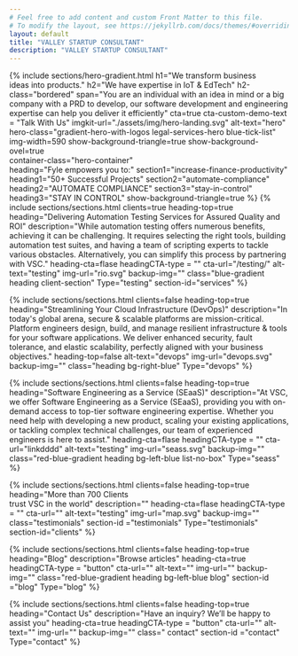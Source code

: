 ```yaml
---
# Feel free to add content and custom Front Matter to this file.
# To modify the layout, see https://jekyllrb.com/docs/themes/#overriding-theme-defaults
layout: default
title: "VALLEY STARTUP CONSULTANT"
description: "VALLEY STARTUP CONSULTANT"
---
```

{% include sections/hero-gradient.html 
  h1="We transform business <br>ideas into <span>products</span>."
  h2="We have expertise in <span>IoT & EdTech</span>"
  h2-class="bordered"
  span="You are an individual with an idea in mind or a big company with a PRD to develop, our software development and engineering expertise can help you deliver it efficiently"
  cta=true
  cta-custom-demo-text = "Talk With Us"
  imgkit-url="./assets/img/hero-landing.svg"
  alt-text="hero"
  hero-class="gradient-hero-with-logos legal-services-hero blue-tick-list"
  img-width=590
  show-background-triangle=true
  show-background-ovel=true  
  container-class="hero-container"  
  heading="Fyle empowers you to:"
  section1="increase-finance-productivity"
  heading1="50+ Successful Projects"
  section2="automate-compliance"
  heading2="AUTOMATE COMPLIANCE"
  section3="stay-in-control"
  heading3="STAY IN CONTROL"
  show-background-triangle=true
%}
{% include sections/sections.html
      clients=true
      heading-top=true
      heading="Delivering Automation Testing Services for Assured Quality and ROI"
      description="While automation testing offers numerous benefits, achieving it can be challenging. It requires selecting the right tools, building automation test suites, and having a team of scripting experts to tackle various obstacles. Alternatively, you can simplify this process by partnering with VSC."
      heading-cta=flase
      headingCTA-type = ""
      cta-url="/testing/"
      alt-text="testing"
      img-url="rio.svg"
      backup-img=""
      class="blue-gradient heading client-section"
      Type="testing"
      section-id="services"
    %}
    
{% include sections/sections.html
      clients=false
      heading-top=true
      heading="Streamlining Your Cloud Infrastructure (DevOps)"
      description="In today's global arena, secure & scalable platforms are mission-critical. Platform engineers design, build, and manage resilient infrastructure & tools for your software applications. We deliver enhanced security, fault tolerance, and elastic scalability, perfectly aligned with your business objectives."
      heading-top=false
      alt-text="devops"
      img-url="devops.svg"
      backup-img=""
      class="heading bg-right-blue"
      Type="devops"
    %}

{% include sections/sections.html
      clients=false
      heading-top=true
      heading="Software Engineering as a Service (SEaaS)"
      description="At VSC, we offer Software Engineering as a Service (SEaaS), providing you with on-demand access to top-tier software engineering expertise. Whether you need help with developing a new product, scaling your existing applications, or tackling complex technical challenges, our team of experienced engineers is here to assist."
      heading-cta=flase
      headingCTA-type = ""
      cta-url="linkdddd"
      alt-text="testing"
      img-url="seass.svg"
      backup-img=""
      class="red-blue-gradient heading bg-left-blue list-no-box"
      Type="seass"
    %}

{% include sections/sections.html
      clients=false
      heading-top=true
      heading="More than 700 Clients <br> trust VSC in the world"
      description=""
      heading-cta=flase
      headingCTA-type = ""
      cta-url=""
      alt-text="testing"
      img-url="map.svg"
      backup-img=""
      class="testimonials"
      section-id ="testimonials"
      Type="testimonials"
      section-id="clients"
    %}
    
{% include sections/sections.html
      clients=false
      heading-top=true
      heading="Blog"
      description="Browse articles"
      heading-cta=true
      headingCTA-type = "button"
      cta-url=""
      alt-text=""
      img-url=""
      backup-img=""
      class="red-blue-gradient heading bg-left-blue blog"
      section-id ="blog"
      Type="blog"
    %}

    
{% include sections/sections.html
      clients=false
      heading-top=true
      heading="Contact Us"
      description="Have an inquiry? We’ll be happy to assist you"
      heading-cta=true
      headingCTA-type = "button"
      cta-url=""
      alt-text=""
      img-url=""
      backup-img=""
      class=" contact"
      section-id ="contact"
      Type="contact"
    %}
    


